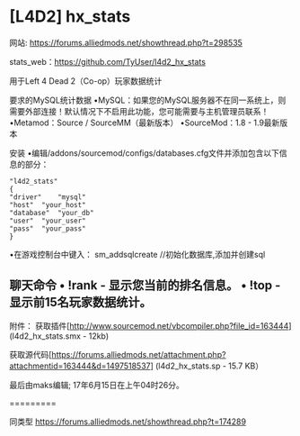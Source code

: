 # [L4D2] hx_stats 

网站: https://forums.alliedmods.net/showthread.php?t=298535

stats_web：https://github.com/TyUser/l4d2_hx_stats


用于Left 4 Dead 2（Co-op）玩家数据统计

要求的MySQL统计数据
•MySQL：如果您的MySQL服务器不在同一系统上，则需要外部连接！默认情况下不启用此功能，您可能需要与主机管理员联系！
•Metamod：Source / SourceMM（最新版本）
•SourceMod：1.8 - 1.9最新版本

安装
•编辑/addons/sourcemod/configs/databases.cfg文件并添加包含以下信息的部分：

	"l4d2_stats"
	{
	"driver"	"mysql"
	"host"	"your_host"
	"database"	"your_db"
	"user"	"your_user"
	"pass"	"your_pass"
	}

•在游戏控制台中键入：
sm_addsqlcreate	//初始化数据库,添加并创建sql


聊天命令
• !rank - 显示您当前的排名信息。
• !top - 显示前15名玩家数据统计。
-
附件：
获取插件[http://www.sourcemod.net/vbcompiler.php?file_id=163444] (l4d2_hx_stats.smx - 12kb)

获取源代码[https://forums.alliedmods.net/attachment.php?attachmentid=163444&d=1497518537] (l4d2_hx_stats.sp - 15.7 KB）

最后由maks编辑; 17年6月15日在上午04时26分。


=========

同类型 https://forums.alliedmods.net/showthread.php?t=174289
